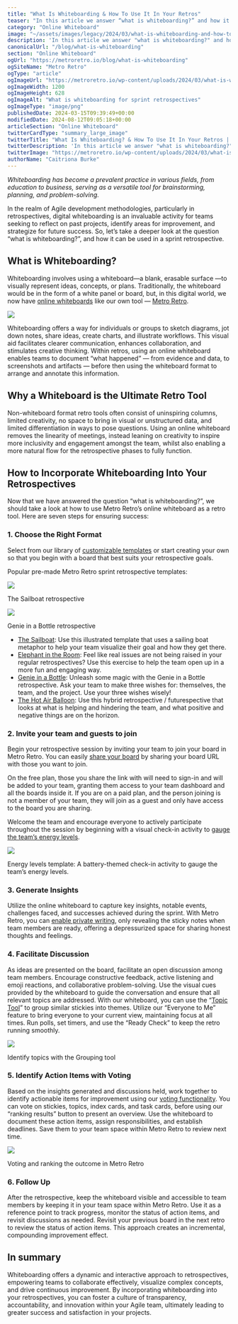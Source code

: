 ```yaml
---
title: "What Is Whiteboarding & How To Use It In Your Retros"
teaser: "In this article we answer “what is whiteboarding?” and how it can be used in a sprint retrospective."
category: "Online Whiteboard"
image: "~/assets/images/legacy/2024/03/what-is-whiteboarding-and-how-to-use-it-in-retros.png"
description: 'In this article we answer "what is whiteboarding?" and how it can be used in a sprint retrospective.'
canonicalUrl: "/blog/what-is-whiteboarding"
section: "Online Whiteboard"
ogUrl: "https://metroretro.io/blog/what-is-whiteboarding"
ogSiteName: "Metro Retro"
ogType: "article"
ogImageUrl: "https://metroretro.io/wp-content/uploads/2024/03/what-is-whiteboarding-and-how-to-use-it-in-retros.png"
ogImageWidth: 1200
ogImageHeight: 628
ogImageAlt: "What is whiteboarding for sprint retrospectives"
ogImageType: "image/png"
publishedDate: 2024-03-15T09:39:49+00:00
modifiedDate: 2024-08-12T09:05:18+00:00
articleSection: "Online Whiteboard"
twitterCardType: "summary_large_image"
twitterTitle: "What Is Whiteboarding? & How To Use It In Your Retros | Metro Retro"
twitterDescription: 'In this article we answer "what is whiteboarding?" and how it can be used in a sprint retrospective.'
twitterImage: "https://metroretro.io/wp-content/uploads/2024/03/what-is-whiteboarding-and-how-to-use-it-in-retros.png"
authorName: "Caitriona Burke"
---
```


*Whiteboarding has become a prevalent practice in various fields, from education to business, serving as a versatile tool for brainstorming, planning, and problem-solving.* 

In the realm of Agile development methodologies, particularly in retrospectives, digital whiteboarding is an invaluable activity for teams seeking to reflect on past projects, identify areas for improvement, and strategize for future success. So, let’s take a deeper look at the question “what is whiteboarding?”, and how it can be used in a sprint retrospective.

## What is Whiteboarding?

Whiteboarding involves using a whiteboard—a blank, erasable surface —to visually represent ideas, concepts, or plans. Traditionally, the whiteboard would be in the form of a white panel or board, but, in this digital world, we now have [online whiteboards](/online-whiteboard) like our own tool — [Metro Retro](/). 

![](../../assets/images/legacy/2024/03/What-is-whiteboarding-1-1024x679.png)

Whiteboarding offers a way for individuals or groups to sketch diagrams, jot down notes, share ideas, create charts, and illustrate workflows. This visual aid facilitates clearer communication, enhances collaboration, and stimulates creative thinking. Within retros, using an online whiteboard enables teams to document “what happened” — from evidence and data, to screenshots and artifacts — before then using the whiteboard format to arrange and annotate this information.

## Why a Whiteboard is the Ultimate Retro Tool

Non-whiteboard format retro tools often consist of uninspiring columns, limited creativity, no space to bring in visual or unstructured data, and limited differentiation in ways to pose questions. Using an online whiteboard removes the linearity of meetings, instead leaning on creativity to inspire more inclusivity and engagement amongst the team, whilst also enabling a more natural flow for the retrospective phases to fully function. 

## How to Incorporate Whiteboarding Into Your Retrospectives

Now that we have answered the question “what is whiteboarding?”, we should take a look at how to use Metro Retro’s online whiteboard as a retro tool. Here are seven steps for ensuring success:

### 1\. Choose the Right Format

Select from our library of [customizable templates](/templates) or start creating your own so that you begin with a board that best suits your retrospective goals.

Popular pre-made Metro Retro sprint retrospective templates:

[![](../../assets/images/legacy/2024/03/Sailboat-free-retro-template-1024x679.png)](/templates/the-sailboat-retrospective)

The Sailboat retrospective

[![](../../assets/images/legacy/2024/03/Genie-in-a-bottle-retro-template-1024x679.png)](/templates/genie-in-a-bottle-retrospective)

Genie in a Bottle retrospective

- [The Sailboat](/templates/the-sailboat-retrospective): Use this illustrated template that uses a sailing boat metaphor to help your team visualize their goal and how they get there.
- [Elephant in the Room](/templates/elephant-in-the-room): Feel like real issues are not being raised in your regular retrospectives? Use this exercise to help the team open up in a more fun and engaging way.
- [Genie in a Bottle](/templates/genie-in-a-bottle-retrospective): Unleash some magic with the Genie in a Bottle retrospective. Ask your team to make three wishes for: themselves, the team, and the project. Use your three wishes wisely!
- [The Hot Air Balloon](/templates/the-hot-air-balloon-retrospective): Use this hybrid retrospective / futurespective that looks at what is helping and hindering the team, and what positive and negative things are on the horizon.

### 2\. Invite your team and guests to join

Begin your retrospective session by inviting your team to join your board in Metro Retro. You can easily [share your board](https://docs.metroretro.io/on-the-board/share-your-board) by sharing your board URL with those you want to join. 

On the free plan, those you share the link with will need to sign-in and will be added to your team, granting them access to your team dashboard and all the boards inside it. If you are on a paid plan, and the person joining is not a member of your team, they will join as a guest and only have access to the board you are sharing. 

Welcome the team and encourage everyone to actively participate throughout the session by beginning with a visual check-in activity to [gauge the team’s energy levels](/templates/energy-levels).

[![](../../assets/images/legacy/2024/03/Energy-level-check-in-retrospective-1024x679.png)](/templates/energy-levels)

Energy levels template: A battery-themed check-in activity to gauge the team’s energy levels.

### 3\. Generate Insights

Utilize the online whiteboard to capture key insights, notable events, challenges faced, and successes achieved during the sprint. With Metro Retro, you can [enable private writing](https://docs.metroretro.io/on-the-board/how-to-hide-and-reveal-sticky-notes), only revealing the sticky notes when team members are ready, offering a depressurized space for sharing honest thoughts and feelings.

### 4\. Facilitate Discussion

As ideas are presented on the board, facilitate an open discussion among team members. Encourage constructive feedback, active listening and emoji reactions, and collaborative problem-solving. Use the visual cues provided by the whiteboard to guide the conversation and ensure that all relevant topics are addressed. With our whiteboard, you can use the “[Topic Tool](https://docs.metroretro.io/boards/the-tools#topic-tool)” to group similar stickies into themes. Utilize our “Everyone to Me” feature to bring everyone to your current view, maintaining focus at all times. Run polls, set timers, and use the “Ready Check” to keep the retro running smoothly. 

![](../../assets/images/legacy/2024/03/Topic-grouping-1024x679.png)

Identify topics with the Grouping tool

### 5\. Identify Action Items with Voting

Based on the insights generated and discussions held, work together to identify actionable items for improvement using our [voting functionality](https://docs.metroretro.io/boards/the-tools#voting-tool). You can vote on stickies, topics, index cards, and task cards, before using our “ranking results” button to present an overview. Use the whiteboard to document these action items, assign responsibilities, and establish deadlines. Save them to your team space within Metro Retro to review next time.

![](../../assets/images/legacy/2024/03/Voting-1024x576.png)

Voting and ranking the outcome in Metro Retro

### 6\. Follow Up

After the retrospective, keep the whiteboard visible and accessible to team members by keeping it in your team space within Metro Retro. Use it as a reference point to track progress, monitor the status of action items, and revisit discussions as needed. Revisit your previous board in the next retro to review the status of action items. This approach creates an incremental, compounding improvement effect.

## In summary

Whiteboarding offers a dynamic and interactive approach to retrospectives, empowering teams to collaborate effectively, visualize complex concepts, and drive continuous improvement. By incorporating whiteboarding into your retrospectives, you can foster a culture of transparency, accountability, and innovation within your Agile team, ultimately leading to greater success and satisfaction in your projects.

